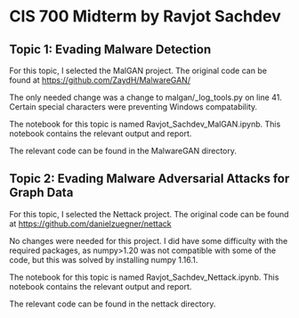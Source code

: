 # CIS 700 Midterm by Ravjot Sachdev

## Topic 1: Evading Malware Detection

For this topic, I selected the MalGAN project. The original code can be found at https://github.com/ZaydH/MalwareGAN/

The only needed change was a change to malgan/_log_tools.py on line 41. Certain special characters were preventing Windows compatability.

The notebook for this topic is named Ravjot_Sachdev_MalGAN.ipynb. This notebook contains the relevant output and report.

The relevant code can be found in the MalwareGAN directory.


## Topic 2: Evading Malware Adversarial Attacks for Graph Data

For this topic, I selected the Nettack project. The original code can be found at https://github.com/danielzuegner/nettack

No changes were needed for this project. I did have some difficulty with the required packages, as numpy>1.20 was not compatible with some of the code, but this was solved by installing numpy 1.16.1.

The notebook for this topic is named Ravjot_Sachdev_Nettack.ipynb. This notebook contains the relevant output and report.

The relevant code can be found in the nettack directory.